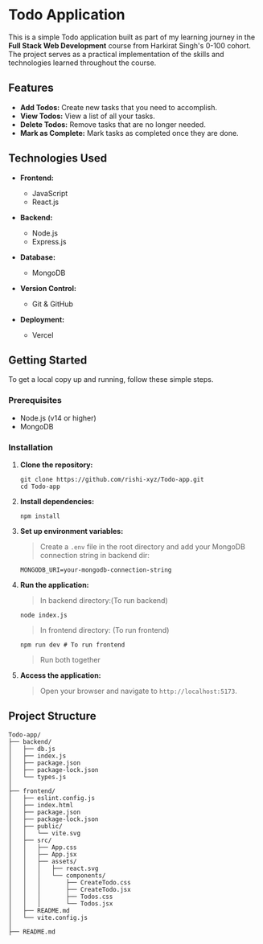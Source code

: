 
# Todo Application

This is a simple Todo application built as part of my learning journey in the **Full Stack Web Development** course from Harkirat Singh's 0-100 cohort. The project serves as a practical implementation of the skills and technologies learned throughout the course.

## Features

- **Add Todos:** Create new tasks that you need to accomplish.
- **View Todos:** View a list of all your tasks.
- **Delete Todos:** Remove tasks that are no longer needed.
- **Mark as Complete:** Mark tasks as completed once they are done.

## Technologies Used

- **Frontend:** 
  - JavaScript
  - React.js

- **Backend:**
  - Node.js
  - Express.js

- **Database:**
  - MongoDB 

- **Version Control:**
  - Git & GitHub

- **Deployment:**
  - Vercel

## Getting Started

To get a local copy up and running, follow these simple steps.

### Prerequisites

- Node.js (v14 or higher)
- MongoDB

### Installation

1. **Clone the repository:**

   ```
   git clone https://github.com/rishi-xyz/Todo-app.git
   cd Todo-app
   ```
  2. **Install dependencies:**
	  ```
	  npm install
	  ```
  3. **Set up environment variables:**
	  > Create a `.env` file in the root directory and add your MongoDB connection string in backend dir:
  	  ```
	  MONGODB_URI=your-mongodb-connection-string
	  ```
  4. **Run the application:**
	  > In backend directory:(To run backend)
	  ```
	  node index.js 
	  ```
	  > In frontend directory: (To run frontend)
	  ```
	  npm run dev # To run frontend
	  ```
   	  > Run both together

  5. **Access the application:**
	  > Open your browser and navigate to `http://localhost:5173`.
	  
 ## Project Structure
```plaintext
Todo-app/
├── backend/
│   ├── db.js
│   ├── index.js
│   ├── package.json
│   ├── package-lock.json
│   └── types.js
│
├── frontend/
│   ├── eslint.config.js
│   ├── index.html
│   ├── package.json
│   ├── package-lock.json
│   ├── public/
│   │   └── vite.svg
│   ├── src/
│   │   ├── App.css
│   │   ├── App.jsx
│   │   ├── assets/
│   │   │   ├── react.svg
│   │   │   └── components/
│   │   │       ├── CreateTodo.css
│   │   │       ├── CreateTodo.jsx
│   │   │       ├── Todos.css
│   │   │       └── Todos.jsx
│   ├── README.md
│   └── vite.config.js
│
├── README.md

```
	 
